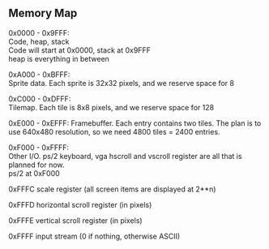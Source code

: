 ## Memory Map

0x0000 - 0x9FFF:  
Code, heap, stack  
Code will start at 0x0000, stack at 0x9FFF  
heap is everything in between

0xA000 - 0xBFFF:  
Sprite data. Each sprite is 32x32 pixels, and we reserve space for 8

0xC000 - 0xDFFF:  
Tilemap. Each tile is 8x8 pixels, and we reserve space for 128

0xE000 - 0xEFFF:
Framebuffer. Each entry contains two tiles. The plan is to use 640x480 resolution, so we need 4800 tiles = 2400 entries.

0xF000 - 0xFFFF:  
Other I/O. ps/2 keyboard, vga hscroll and vscroll register are all that is planned for now.  
ps/2 at 0xF000

0xFFFC
scale register (all screen items are displayed at 2\*\*n)

0xFFFD
horizontal scroll register (in pixels)

0xFFFE
vertical scroll register (in pixels)

0xFFFF
input stream (0 if nothing, otherwise ASCII)
